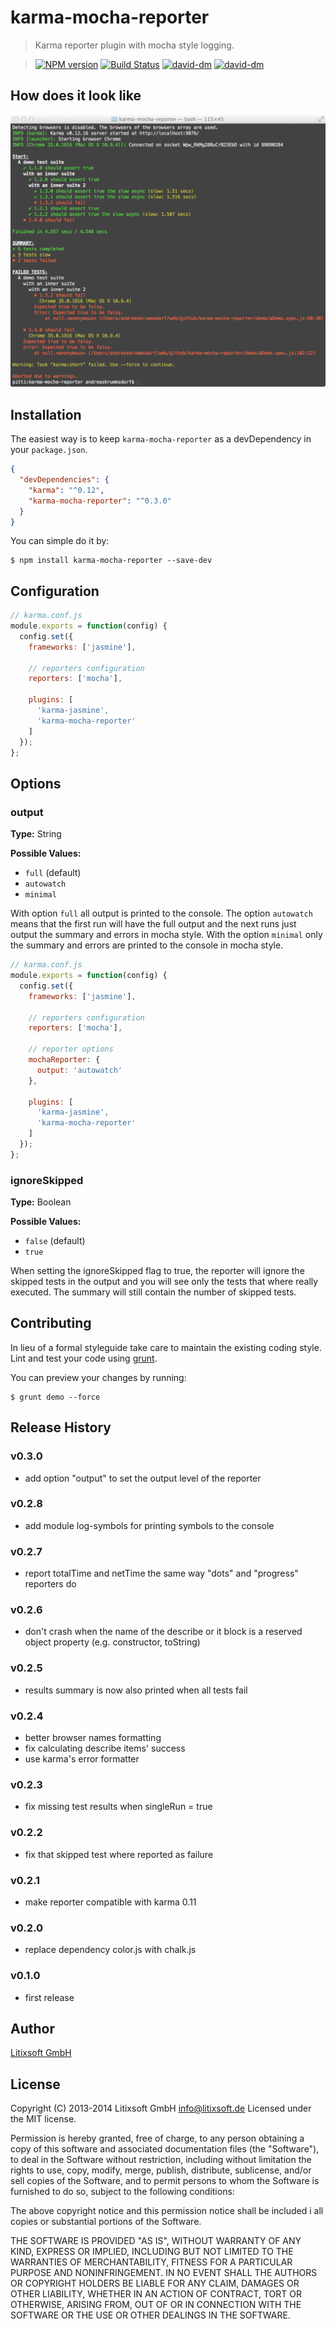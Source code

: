 # karma-mocha-reporter

> Karma reporter plugin with mocha style logging.

> [![NPM version](https://badge.fury.io/js/karma-mocha-reporter.svg)](http://badge.fury.io/js/karma-mocha-reporter)
[![Build Status](https://secure.travis-ci.org/litixsoft/karma-mocha-reporter.svg?branch=master)](https://travis-ci.org/litixsoft/karma-mocha-reporter)
[![david-dm](https://david-dm.org/litixsoft/karma-mocha-reporter.svg?theme=shields.io)](https://david-dm.org/litixsoft/karma-mocha-reporter/)
[![david-dm](https://david-dm.org/litixsoft/karma-mocha-reporter/dev-status.svg?theme=shields.io)](https://david-dm.org/litixsoft/karma-mocha-reporter#info=devDependencies&view=table)

## How does it look like
![screenshot](demo/screen.png)

## Installation
The easiest way is to keep `karma-mocha-reporter` as a devDependency in your `package.json`.
```json
{
  "devDependencies": {
    "karma": "^0.12",
    "karma-mocha-reporter": "^0.3.0"
  }
}
```

You can simple do it by:

    $ npm install karma-mocha-reporter --save-dev

## Configuration
```js
// karma.conf.js
module.exports = function(config) {
  config.set({
    frameworks: ['jasmine'],

    // reporters configuration
    reporters: ['mocha'],

    plugins: [
      'karma-jasmine',
      'karma-mocha-reporter'
    ]
  });
};
```

## Options
### output
**Type:** String

**Possible Values:**
  * `full` (default)
  * `autowatch`
  * `minimal`

With option `full` all output is printed to the console. The option `autowatch` means that the first run will have the full output and the next runs just output the summary and errors in mocha style. With the option `minimal` only the summary and errors are printed to the console in mocha style.

```js
// karma.conf.js
module.exports = function(config) {
  config.set({
    frameworks: ['jasmine'],

    // reporters configuration
    reporters: ['mocha'],

    // reporter options
    mochaReporter: {
      output: 'autowatch'
    },

    plugins: [
      'karma-jasmine',
      'karma-mocha-reporter'
    ]
  });
};
```

### ignoreSkipped
**Type:** Boolean

**Possible Values:**
  * `false` (default)
  * `true`

When setting the ignoreSkipped flag to true, the reporter will ignore the skipped tests in the output and you will see
only the tests that where really executed. The summary will still contain the number of skipped tests.


## Contributing
In lieu of a formal styleguide take care to maintain the existing coding style. Lint and test your code using [grunt](http://gruntjs.com/).

You can preview your changes by running:

    $ grunt demo --force

## Release History
### v0.3.0
* add option "output" to set the output level of the reporter

### v0.2.8
* add module log-symbols for printing symbols to the console

### v0.2.7
* report totalTime and netTime the same way "dots" and "progress" reporters do

### v0.2.6
* don't crash when the name of the describe or it block is a reserved object property (e.g. constructor, toString)

### v0.2.5
* results summary is now also printed when all tests fail

### v0.2.4
* better browser names formatting
* fix calculating describe items' success
* use karma's error formatter

### v0.2.3
* fix missing test results when singleRun = true

### v0.2.2
* fix that skipped test where reported as failure

### v0.2.1
* make reporter compatible with karma 0.11

### v0.2.0
* replace dependency color.js with chalk.js

### v0.1.0
* first release

## Author
[Litixsoft GmbH](http://www.litixsoft.de)

## License
Copyright (C) 2013-2014 Litixsoft GmbH <info@litixsoft.de>
Licensed under the MIT license.

Permission is hereby granted, free of charge, to any person obtaining a copy
of this software and associated documentation files (the "Software"), to deal
in the Software without restriction, including without limitation the rights
to use, copy, modify, merge, publish, distribute, sublicense, and/or sell
copies of the Software, and to permit persons to whom the Software is
furnished to do so, subject to the following conditions:

The above copyright notice and this permission notice shall be included i
all copies or substantial portions of the Software.

THE SOFTWARE IS PROVIDED "AS IS", WITHOUT WARRANTY OF ANY KIND, EXPRESS OR
IMPLIED, INCLUDING BUT NOT LIMITED TO THE WARRANTIES OF MERCHANTABILITY,
FITNESS FOR A PARTICULAR PURPOSE AND NONINFRINGEMENT. IN NO EVENT SHALL THE
AUTHORS OR COPYRIGHT HOLDERS BE LIABLE FOR ANY CLAIM, DAMAGES OR OTHER
LIABILITY, WHETHER IN AN ACTION OF CONTRACT, TORT OR OTHERWISE, ARISING FROM,
OUT OF OR IN CONNECTION WITH THE SOFTWARE OR THE USE OR OTHER DEALINGS IN
THE SOFTWARE.